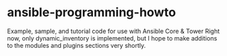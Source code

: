 # ansible-programming-howto
Example, sample, and tutorial code for use with Ansible Core &amp; Tower
Right now, only dynamic_inventory is implemented, but I hope to make additions
to the modules and plugins sections very shortly. 
